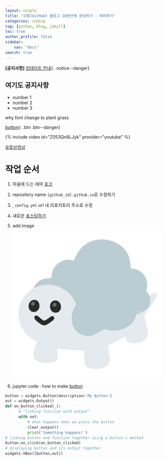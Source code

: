 ```yaml
---
layout: single
title: "깃헙(GitHub) 블로그 10분안에 완성하기 - 따라하기"
categories: coding
tag: [python, blog, jekyll]
toc: true
author_profile: false
sidebar:
    nav: "docs"
search: true
---
```


**[공지사항]** [업데이트 안내]("https://google.com/"){: .notice--danger}
<div class="notice--success">
<h2>여기도 공지사항</h2>
<ul> 
    <li>number 1</li>
    <li>number 2</li>
    <li>number 3</li>
</ul>
</div>

why font change to plant grass

[button](https://mmistakes.github.io/minimal-mistakes/docs/utility-classes/){: .btn .btn--danger}

{% include video id="Z053Qn8LJyk" provider="youtube" %}

[유튜브영상](https://www.youtube.com/watch?v=ACzFIAOsfpM&list=WL&index=43)

# 작업 순서

1. 마음에 드는 테마 [포크](https://github.com/topics/jekyll-theme)
2. repository name `[github_id].github.io`로 수정하기
3. `_config.yml` url 내 리포지토리 주소로 수정
4. 새로운 [포스팅하기](https://jekyllrb.com/docs/posts/)
5. add image ![image](../images/moong_zara.png)

6. jupyter code : how to make [button](https://medium.com/@technologger/how-to-interact-with-jupyter-33a98686f24e)

```python
button = widgets.Button(description='My Button')
out = widgets.Output()
def on_button_clicked(_):
      # "linking function with output"
      with out:
          # what happens when we press the button
          clear_output()
          print('Something happens!')
# linking button and function together using a button's method
button.on_click(on_button_clicked)
# displaying button and its output together
widgets.VBox([button,out])
```
